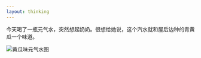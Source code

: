 ```yaml
---
layout: thinking
---
```


今天喝了一瓶元气水，突然想起奶奶。很想给她说，这个汽水就和屋后边种的青黄瓜一个味道。

![黄瓜味元气水图](https://blogcdn.qihope.com/github-thinking-pic/2019-12-04-Wednesday-pic.JPG)

